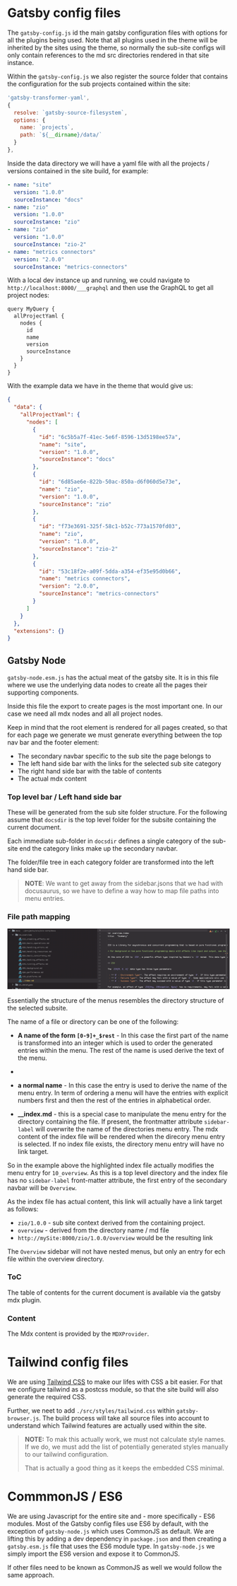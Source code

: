 # Gatsby config files

The `gatsby-config.js` id the main gatsby configuration files with options for all the plugins being used. Note that all plugins used in the theme will be inherited by the sites using the theme, so normally the sub-site configs will only contain references to the md src directories rendered in that site instance. 

Within the `gatsby-config.js` we also register the source folder that contains the configuration for the sub projects contained within the site:

```javascript
'gatsby-transformer-yaml',
{
  resolve: `gatsby-source-filesystem`,
  options: {
    name: `projects`,
    path: `${__dirname}/data/`
  }
},
```

Inside the data directory we will have a yaml file with all the projects / versions contained in the site build, for example:

```yaml
- name: "site"
  version: "1.0.0"
  sourceInstance: "docs"
- name: "zio"
  version: "1.0.0"
  sourceInstance: "zio"
- name: "zio"
  version: "1.0.0"
  sourceInstance: "zio-2"
- name: "metrics connectors"
  version: "2.0.0"
  sourceInstance: "metrics-connectors"
```

With a local dev instance up and running, we could navigate to `http://localhost:8000/___graphql` and then use the GraphQL to get all project nodes:

```
query MyQuery {
  allProjectYaml {
    nodes {
      id
      name
      version
      sourceInstance
    }
  }
}
```

With the example data we have in the theme that would give us:

```json
{
  "data": {
    "allProjectYaml": {
      "nodes": [
        {
          "id": "6c5b5a7f-41ec-5e6f-8596-13d5198ee57a",
          "name": "site",
          "version": "1.0.0",
          "sourceInstance": "docs"
        },
        {
          "id": "6d85ae6e-822b-50ac-850a-d6f060d5e73e",
          "name": "zio",
          "version": "1.0.0",
          "sourceInstance": "zio"
        },
        {
          "id": "f73e3691-325f-58c1-b52c-773a1570fd03",
          "name": "zio",
          "version": "1.0.0",
          "sourceInstance": "zio-2"
        },
        {
          "id": "53c18f2e-a09f-5dda-a354-ef35e95d0b66",
          "name": "metrics connectors",
          "version": "2.0.0",
          "sourceInstance": "metrics-connectors"
        }
      ]
    }
  },
  "extensions": {}
}
```

## Gatsby Node 

`gatsby-node.esm.js` has the actual meat of the gatsby site. It is in this file where we use the 
underlying data nodes to create all the pages their supporting components. 

Inside this file the export to create pages is the most important one. In our case we need all mdx nodes and all all project nodes. 

Keep in mind that the root element is rendered for all pages created, so that for each page we generate we must generate everything between the top nav bar and the footer element:

- The secondary navbar specific to the sub site the page belongs to 
- The left hand side bar with the links for the selected sub site category 
- The right hand side bar with the table of contents 
- The actual mdx content

### Top level bar / Left hand side bar 

These will be generated from the sub site folder structure. For the following assume that `docsdir` is the top level folder for the subsite containing the current document. 

Each immediate sub-folder in `docsdir` defines a single category of the sub-site end the category links  make up the secondary navbar. 

The folder/file tree in each category folder are transformed into the left hand side bar. 

> **NOTE**: We want to get away from the sidebar.jsons that we had with docusaurus, so we have to define a way how to map file paths into menu entries. 

### File path mapping

![Nav Strategy](../img/nav_strategy.png)

Essentially the structure of the menus resembles the directory structure of the selected subsite.

The name of a file or directory can be one of the following:

- **A name of the form `[0-9]+_$rest`** - In this case the first part of the name is transformed into an integer which is used to order the generated entries within the menu. The rest of the name is used derive the text of the menu. 
- 
- **a normal name** - In this case the entry is used to derive the name of the menu entry. In term of ordering a menu will have the entries with explicit numbers first and then the rest of the entries in alphabetical order. 

- **__index.md** - this is a special case to manipulate the menu entry for the directory containing the file. If present, the frontmatter attribute `sidebar-label` will overwrite the name of the directories menu entry. The mdx content of the index file will be rendered when the direcory menu entry is selected. If no index file exists, the directory menu entry will have no link target. 

So in the example above the highlighted index file actually modifies the menu entry for `10_overview`. As this is a top level directory and the index file has no `sidebar-label` front-matter attribute, the first entry of the secondary navbar will be `Overview`. 

As the index file has actual content, this link will actually have a link target as follows:

- `zio/1.0.0` - sub site context derived from the containing project. 
- `overview` - derived from the directory name / md file
- `http://mySite:8000/zio/1.0.0/overview` would be the resulting link 

The `Overview` sidebar will not have nested menus, but only an entry for ech file within the overview directory. 

### ToC

The table of contents for the current document is available via the gatsby mdx plugin. 

### Content

The Mdx content is provided by the `MDXProvider`. 

# Tailwind config files 

We are using [Tailwind CSS](https://tailwindcss.com/) to make our lifes with CSS a bit easier. For that we configure tailwind as a postcss module, so that the site build will also generate the required CSS.

Further, we neet to add `./src/styles/tailwind.css` within `gatsby-browser.js`. The build process will take all source files into account to understand which Tailwind features are actually used within the site. 

> **NOTE:** To mak this actually work, we must not calculate style names. If we do, we must add 
> the list of potentially generated styles manually to our tailwind configuration. 
> 
> That is actually a good thing as it keeps the embedded CSS minimal. 

# CommmonJS / ES6 

We are using Javascript for the entire site and - more specifically - ES6 modules. Most of the Gatsby config files use ES6 by default, with the exception of `gatsby-node.js` which uses CommonJS as default. We are lifting this by adding a dev dependency in `package.json` and then creating a `gatsby.esm.js` file that uses the ES6 module type. In `gatsby-node.js` we simply import the ES6 version and expose it to CommonJS. 

If other files need to be known as CommonJS as well we would follow the same approach. 
